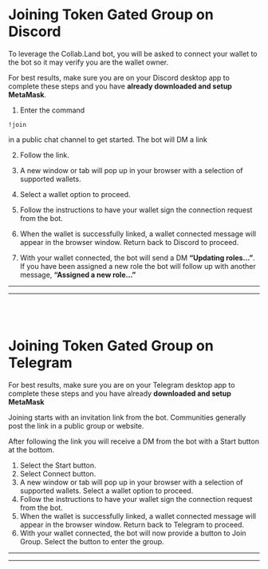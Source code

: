 # Joining Token Gated Group on Discord
To leverage the Collab.Land bot, you will be asked to connect your wallet to the bot so it may verify you are the wallet owner.


For best results, make sure you are on your Discord desktop app to complete these steps and you have __already downloaded and setup MetaMask__.

 
1. Enter the command 
```
!join
```
 in a public chat channel to get started. The bot will DM a link

2. Follow the link.

3. A new window or tab will pop up in your browser with a selection of supported wallets. 

4. Select a wallet option to proceed.

5. Follow the instructions to have your wallet sign the connection request from the bot.

6. When the wallet is successfully linked, a wallet connected message will appear in the browser window. Return back to Discord to proceed.

7. With your wallet connected, the bot will send a DM **“Updating roles…”**. If you have been assigned a new role the bot will follow up with another message, **“Assigned a new role…”**
___
___

<br></br>
# Joining Token Gated Group on Telegram
For best results, make sure you are on your Telegram desktop app to complete these steps and you have already **downloaded and setup MetaMask**

Joining starts with an invitation link from the bot. Communities generally post the link in a public group or website.

After following the link you will receive a DM from the bot with a Start button at the bottom.

1. Select the Start button.
2. Select Connect button.
3. A new window or tab will pop up in your browser with a selection of supported wallets. Select a wallet option to proceed.
4. Follow the instructions to have your wallet sign the connection request from the bot.
5. When the wallet is successfully linked, a wallet connected message will appear in the browser window. Return back to Telegram to proceed.
6. With your wallet connected, the bot will now provide a button to Join Group. Select the button to enter the group.

___
___